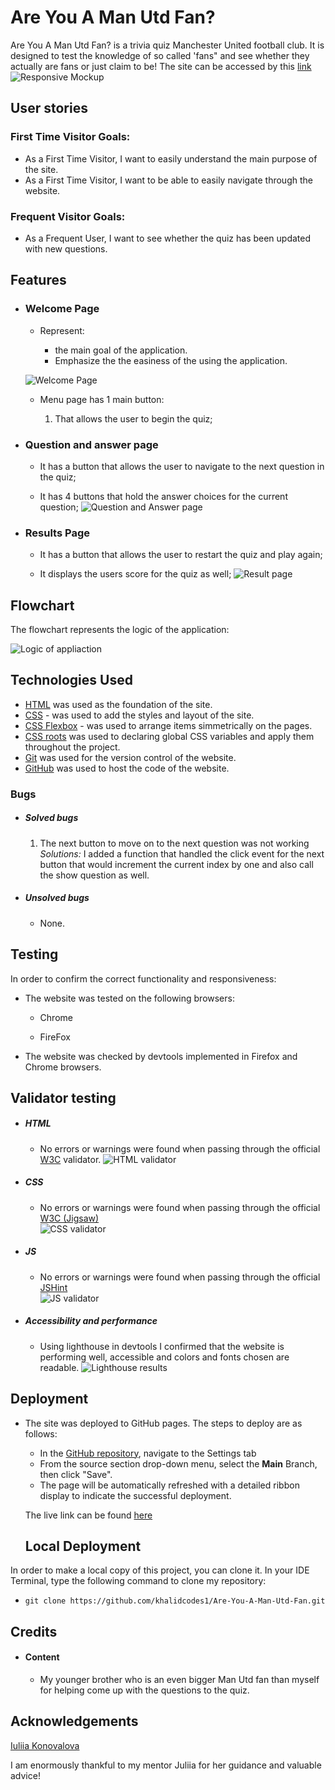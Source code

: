 # Are You A Man Utd Fan?

Are You A Man Utd Fan? is a trivia quiz Manchester United football club. It is designed to test the knowledge of so called 'fans" and see whether they actually are fans or just claim to be!
The site can be accessed by this [link](https://khalidcodes1.github.io/Are-You-A-Man-Utd-Fan/)
![Responsive Mockup](documentation/responsive_mockup.png)


## User stories
### First Time Visitor Goals:
* As a First Time Visitor, I want to easily understand the main purpose of the site.
* As a First Time Visitor, I want to be able to easily navigate through the website.
### Frequent Visitor Goals:
* As a Frequent User, I want to see whether the quiz has been updated with new questions.
## Features

+ ### Welcome Page

    - Represent: 

        * the main goal of the application.
        * Emphasize the the easiness of the using the application.

    ![Welcome Page](documentation/welcome_page.png)

    - Menu page has 1 main button:

        1. That allows the user to begin the quiz;

        
+ ### Question and answer page
    - It has a button that allows the user to navigate to the next question in the quiz;

    - It has 4 buttons that hold the answer choices for the current question;
    ![Question and Answer page](documentation/q&a_page.png)

+ ### Results Page
    - It has a button that allows the user to restart the quiz and play again;

    - It displays the users score for the quiz as well;
     ![Result page](documentation/results_page.png)


## Flowchart

The flowchart represents the logic of the application:

  ![Logic of appliaction](documentation/workflow.png)


## Technologies Used

- [HTML](https://developer.mozilla.org/en-US/docs/Web/HTML) was used as the foundation of the site.
- [CSS](https://developer.mozilla.org/en-US/docs/Web/css) - was used to add the styles and layout of the site.
- [CSS Flexbox](https://developer.mozilla.org/en-US/docs/Learn/CSS/CSS_layout/Flexbox) - was used to arrange items simmetrically on the pages.
- [CSS roots](https://developer.mozilla.org/en-US/docs/Web/CSS/:root) was used to declaring global CSS variables and apply them throughout the project. 
- [Git](https://git-scm.com/) was used for the version control of the website.
- [GitHub](https://github.com/) was used to host the code of the website.
### Bugs
+ ##### Solved bugs
    1. The next button to move on to the next question was not working
        *Solutions:* I added a function that handled the click event for the next button that would increment the current index by one and also call the show question as well.
   
+ ##### Unsolved bugs
    - None.


## Testing

In order to confirm the correct functionality and responsiveness:

+ The website was tested on the following browsers:

    - Chrome

    - FireFox


+ The website was checked by devtools implemented in Firefox and Chrome browsers.

## Validator testing
+ ##### HTML
    - No errors or warnings were found when passing through the official [W3C](https://validator.w3.org/) validator.
    ![HTML validator](documentation/w3_validator.png)

+ ##### CSS
    - No errors or warnings were found when passing through the official [W3C (Jigsaw)](https://jigsaw.w3.org/css-validator/#validate_by_uri)    
    ![CSS validator](documentation/w3_validator_css.png)

+ ##### JS
    - No errors or warnings were found when passing through the official [JSHint](https://jshint.com/)  
      ![JS validator](/documentation/jshint_validator.png)

+ ##### Accessibility and performance 
    - Using lighthouse in devtools I confirmed that the website is performing well, accessible and colors and fonts chosen are readable.
    ![Lighthouse results](documentation/lighthouse.png)   

## Deployment

- The site was deployed to GitHub pages. The steps to deploy are as follows: 
  - In the [GitHub repository](https://github.com/iuliiakonovalova.github.io/flash_cards/), navigate to the Settings tab 
  - From the source section drop-down menu, select the **Main** Branch, then click "Save".
  - The page will be automatically refreshed with a detailed ribbon display to indicate the successful deployment.

  The live link can be found [here](https://khalidcodes1.github.io/Are-You-A-Man-Utd-Fan/)

    ## Local Deployment

In order to make a local copy of this project, you can clone it.
In your IDE Terminal, type the following command to clone my repository:

- `git clone https://github.com/khalidcodes1/Are-You-A-Man-Utd-Fan.git`     


## Credits

+ #### Content

  - My younger brother who is an even bigger Man Utd fan than myself for helping come up with the questions to the quiz.


## Acknowledgements

[Iuliia Konovalova](https://github.com/IuliiaKonovalova)

I am enormously thankful to my mentor Juliia for her guidance and valuable advice!  